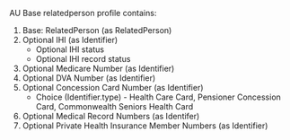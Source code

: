 AU Base relatedperson profile contains:

1. Base: RelatedPerson (as RelatedPerson)
1. Optional IHI (as Identifier)
	* Optional IHI status
	* Optional IHI record status
1. Optional Medicare Number (as Identifier)
1. Optional DVA Number (as Identifier)
1. Optional Concession Card Number (as Identifier)
	* Choice (Identifier.type) - Health Care Card, Pensioner Concession Card, Commonwealth Seniors Health Card
1. Optional Medical Record Numbers (as Identifer)
1. Optional Private Health Insurance Member Numbers (as Identifier)
